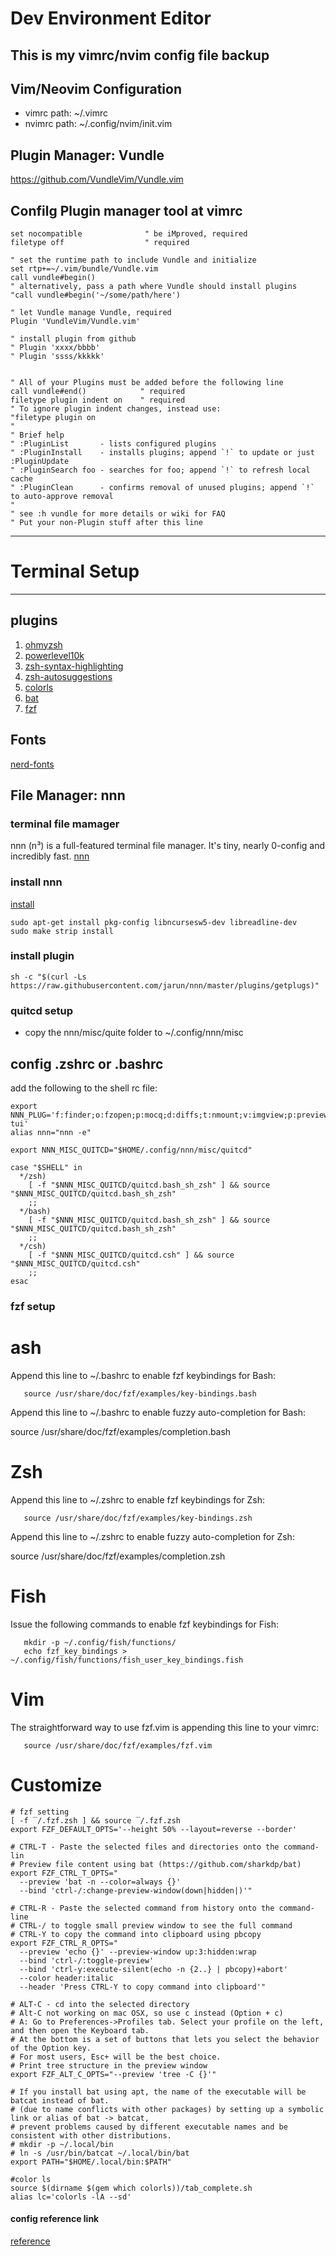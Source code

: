 # Dev Environment Editor
This is my vimrc/nvim config file backup
---

## Vim/Neovim Configuration
- vimrc path: ~/.vimrc
- nvimrc path: ~/.config/nvim/init.vim


## Plugin Manager: Vundle
https://github.com/VundleVim/Vundle.vim


## Confilg Plugin manager tool at vimrc
```shell
set nocompatible              " be iMproved, required
filetype off                  " required

" set the runtime path to include Vundle and initialize
set rtp+=~/.vim/bundle/Vundle.vim
call vundle#begin()
" alternatively, pass a path where Vundle should install plugins
"call vundle#begin('~/some/path/here')

" let Vundle manage Vundle, required
Plugin 'VundleVim/Vundle.vim'

" install plugin from github
" Plugin 'xxxx/bbbb'
" Plugin 'ssss/kkkkk'


" All of your Plugins must be added before the following line
call vundle#end()            " required
filetype plugin indent on    " required
" To ignore plugin indent changes, instead use:
"filetype plugin on
"
" Brief help
" :PluginList       - lists configured plugins
" :PluginInstall    - installs plugins; append `!` to update or just :PluginUpdate
" :PluginSearch foo - searches for foo; append `!` to refresh local cache
" :PluginClean      - confirms removal of unused plugins; append `!` to auto-approve removal
"
" see :h vundle for more details or wiki for FAQ
" Put your non-Plugin stuff after this line
```

---

# Terminal Setup
---

## plugins
1. [ohmyzsh](https://github.com/ohmyzsh/ohmyzsh)
2. [powerlevel10k](https://github.com/romkatv/powerlevel10k)
3. [zsh-syntax-highlighting](https://github.com/zsh-users/zsh-syntax-highlighting)
4. [zsh-autosuggestions](https://github.com/zsh-users/zsh-autosuggestions/tree/master)
5. [colorls](https://github.com/athityakumar/colorls?tab=readme-ov-file#installation)
6. [bat](https://github.com/sharkdp/bat/tree/master)
7. [fzf](https://github.com/junegunn/fzf)

## Fonts
[nerd-fonts](https://github.com/ryanoasis/nerd-fonts/tree/master)


## File Manager: nnn

### terminal file mamager
nnn (n³) is a full-featured terminal file manager. It's tiny, nearly 0-config and incredibly fast.
[nnn](https://github.com/jarun/nnn)


### install nnn

[install](https://github.com/jarun/nnn/wiki/Usage#installation)

```shell
sudo apt-get install pkg-config libncursesw5-dev libreadline-dev
sudo make strip install
```

### install plugin

```shell
sh -c "$(curl -Ls https://raw.githubusercontent.com/jarun/nnn/master/plugins/getplugs)"
```


### quitcd setup
- copy the nnn/misc/quite folder to ~/.config/nnn/misc

## config .zshrc or .bashrc
add the following to the shell rc file:

```shell
export NNN_PLUG='f:finder;o:fzopen;p:mocq;d:diffs;t:nmount;v:imgview;p:preview-tui'
alias nnn="nnn -e"

export NNN_MISC_QUITCD="$HOME/.config/nnn/misc/quitcd"

case "$SHELL" in
  */zsh)
    [ -f "$NNN_MISC_QUITCD/quitcd.bash_sh_zsh" ] && source "$NNN_MISC_QUITCD/quitcd.bash_sh_zsh" 
    ;;
  */bash)
    [ -f "$NNN_MISC_QUITCD/quitcd.bash_sh_zsh" ] && source "$NNN_MISC_QUITCD/quitcd.bash_sh_zsh"
    ;;
  */csh)
    [ -f "$NNN_MISC_QUITCD/quitcd.csh" ] && source "$NNN_MISC_QUITCD/quitcd.csh"
    ;;
esac
```


### fzf setup

ash
====

Append this line to ~/.bashrc to enable fzf keybindings for Bash:

```shell
   source /usr/share/doc/fzf/examples/key-bindings.bash
```

Append this line to ~/.bashrc to enable fuzzy auto-completion for Bash:

   source /usr/share/doc/fzf/examples/completion.bash

Zsh
===

Append this line to ~/.zshrc to enable fzf keybindings for Zsh:
```shell
   source /usr/share/doc/fzf/examples/key-bindings.zsh
```

Append this line to ~/.zshrc to enable fuzzy auto-completion for Zsh:

   source /usr/share/doc/fzf/examples/completion.zsh

Fish
====

Issue the following commands to enable fzf keybindings for Fish:
```shell
   mkdir -p ~/.config/fish/functions/
   echo fzf_key_bindings > ~/.config/fish/functions/fish_user_key_bindings.fish
```

Vim
===

The straightforward way to use fzf.vim is appending this line to your vimrc:
```shell
   source /usr/share/doc/fzf/examples/fzf.vim
```

Customize
===

```shell
# fzf setting
[ -f ‾/.fzf.zsh ] && source ‾/.fzf.zsh
export FZF_DEFAULT_OPTS='--height 50% --layout=reverse --border'

# CTRL-T - Paste the selected files and directories onto the command-lin
# Preview file content using bat (https://github.com/sharkdp/bat)
export FZF_CTRL_T_OPTS="
  --preview 'bat -n --color=always {}'
  --bind 'ctrl-/:change-preview-window(down|hidden|)'"

# CTRL-R - Paste the selected command from history onto the command-line
# CTRL-/ to toggle small preview window to see the full command
# CTRL-Y to copy the command into clipboard using pbcopy
export FZF_CTRL_R_OPTS="
  --preview 'echo {}' --preview-window up:3:hidden:wrap
  --bind 'ctrl-/:toggle-preview'
  --bind 'ctrl-y:execute-silent(echo -n {2..} | pbcopy)+abort'
  --color header:italic
  --header 'Press CTRL-Y to copy command into clipboard'"

# ALT-C - cd into the selected directory
# Alt-C not working on mac OSX, so use c instead (Option + c)
# A: Go to Preferences->Profiles tab. Select your profile on the left, and then open the Keyboard tab.
# At the bottom is a set of buttons that lets you select the behavior of the Option key. 
# For most users, Esc+ will be the best choice.
# Print tree structure in the preview window
export FZF_ALT_C_OPTS="--preview 'tree -C {}'"

# If you install bat using apt, the name of the executable will be batcat instead of bat.
# (due to name conflicts with other packages) by setting up a symbolic link or alias of bat -> batcat,
# prevent problems caused by different executable names and be consistent with other distributions.
# mkdir -p ~/.local/bin
# ln -s /usr/bin/batcat ~/.local/bin/bat
export PATH="$HOME/.local/bin:$PATH"

#color ls
source $(dirname $(gem which colorls))/tab_complete.sh
alias lc='colorls -lA --sd'
```


#### config reference link
[reference](https://github.com/jarun/nnn/wiki/Usage#configuration)
